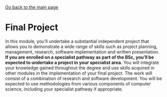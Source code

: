 [Go back to the main page](https://world-class.github.io/REPL/)

# Final Project
In this module, you’ll undertake a substantial
independent project that allows you to
demonstrate a wide range of skills such as project
planning, management, research, software
implementation and written presentation. **If you
are enrolled on a specialist pathway as part
of the BSc, you’ll be expected to undertake
a project in your specialist area.** You will
integrate your knowledge gained throughout
the degree and use skills acquired in other
modules in the implementation of your final
project. The work will consist of a combination
of research and software development. You will
be expected to use methodologies from various
components of computer science, including
your specialist pathway if appropriate.
